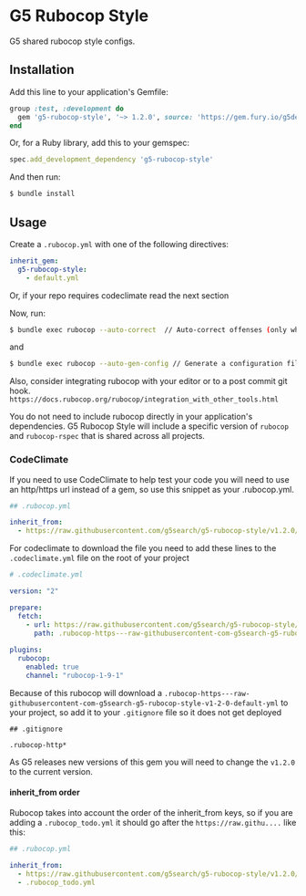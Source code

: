 # G5 Rubocop Style

G5 shared rubocop style configs.

## Installation

Add this line to your application's Gemfile:

```ruby
group :test, :development do
  gem 'g5-rubocop-style', '~> 1.2.0', source: 'https://gem.fury.io/g5dev/'
end
```

Or, for a Ruby library, add this to your gemspec:

```ruby
spec.add_development_dependency 'g5-rubocop-style'
```

And then run:

```bash
$ bundle install
```

## Usage

Create a `.rubocop.yml` with one of the following directives:

```yaml
inherit_gem:
  g5-rubocop-style:
    - default.yml
```
Or, if your repo requires codeclimate read the next section

Now, run:

```bash
$ bundle exec rubocop --auto-correct  // Auto-correct offenses (only when safe)
```
and 
```bash
$ bundle exec rubocop --auto-gen-config // Generate a configuration file acting as a TODO list.
```

Also, consider integrating rubocop with your editor or to a post commit git hook.
`https://docs.rubocop.org/rubocop/integration_with_other_tools.html`

You do not need to include rubocop directly in your application's dependencies. G5 Rubocop Style will include a specific version of `rubocop` and `rubocop-rspec` that is shared across all projects.

### CodeClimate
If you need to use CodeClimate to help test your code you will need to use an http/https url instead of a gem, so use this snippet as your .rubocop.yml.

```yaml
## .rubocop.yml

inherit_from:
  - https://raw.githubusercontent.com/g5search/g5-rubocop-style/v1.2.0/default.yml
```

For codeclimate to download the file you need to add these lines to the `.codeclimate.yml` file on the root of your project

```yaml
# .codeclimate.yml

version: "2"

prepare:
  fetch:
    - url: https://raw.githubusercontent.com/g5search/g5-rubocop-style/v1.2.0/default.yml
      path: .rubocop-https---raw-githubusercontent-com-g5search-g5-rubocop-style-v1-2-0-default-yml
      
plugins:
  rubocop:
    enabled: true
    channel: "rubocop-1-9-1"
```

Because of this rubocop will download a `.rubocop-https---raw-githubusercontent-com-g5search-g5-rubocop-style-v1-2-0-default-yml` to your project, so add it to your `.gitignore` file so it does not get deployed

```
## .gitignore

.rubocop-http*
```

As G5 releases new versions of this gem you will need to change the `v1.2.0` to the current version.

#### inherit_from order

Rubocop takes into account the order of the inherit_from keys, so if you are adding a `.rubocop_todo.yml` it should go after the `https://raw.githu....` like this:

```yaml
## .rubocop.yml

inherit_from:
  - https://raw.githubusercontent.com/g5search/g5-rubocop-style/v1.2.0/default.yml
  - .rubocop_todo.yml
```
